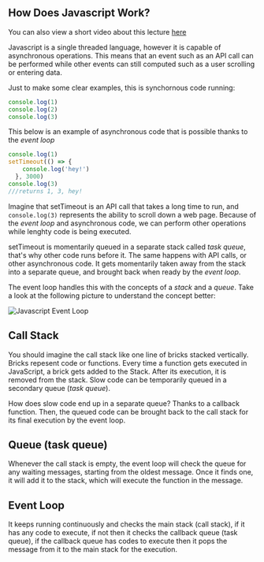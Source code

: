 ## How Does Javascript Work?

You can also view a short video about this lecture [here](https://www.youtube.com/watch?v=8aGhZQkoFbQ)

Javascript is a single threaded language, however it is capable of asynchronous operations. This means that an event such as an API call can be performed while other events can still computed such as a user scrolling or entering data.

Just to make some clear examples, this is synchornous code running:

```javascript
console.log(1)
console.log(2)
console.log(3)
```

This below is an example of asynchronous code that is possible thanks to the *event loop*

```javascript
console.log(1)
setTimeout(() => {
    console.log('hey!')
  }, 3000)
console.log(3)
///returns 1, 3, hey!
```
Imagine that setTimeout is an API call that takes a long time to run, and `console.log(3)` represents the ability to scroll down a web page. Because of the *event loop* and asynchronous code, we can perform other operations while lenghty code is being executed.

setTimeout is momentarily queued in a separate stack called *task queue*, that's why other code runs before it. The same happens with API calls, or other asynchronous code. It gets momentarily taken away from the stack into a separate queue, and brought back when ready by the *event loop*.

The event loop handles this with the concepts of a *stack* and a *queue*. Take a look at the following picture to understand the concept better:

<img src="https://miro.medium.com/max/2400/1*iHhUyO4DliDwa6x_cO5E3A.gif"
     alt="Javascript Event Loop"/>

## Call Stack

You should imagine the call stack like one line of bricks stacked vertically. Bricks repesent code or functions. Every time a function gets executed in JavaScript, a brick gets added to the Stack. After its execution, it is removed from the stack. Slow code can be temporarily queued in a secondary queue (*task queue*). 

How does slow code end up in a separate queue? Thanks to a callback function. Then, the queued code can be brought back to the call stack for its final execution by the event loop.

## Queue (task queue)

Whenever the call stack is empty, the event loop will check the queue for any waiting messages, starting from the oldest message. Once it finds one, it will add it to the stack, which will execute the function in the message.

## Event Loop

It keeps running continuously and checks the main stack (call stack), if it has any code to execute, if not then it checks the callback queue (task queue), if the callback queue has codes to execute then it pops the message from it to the main stack for the execution.